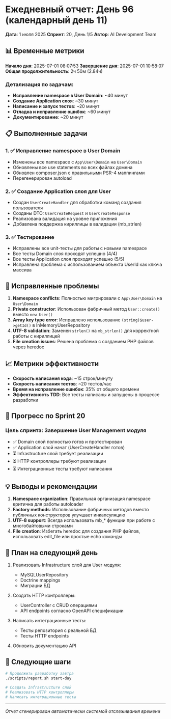 # Ежедневный отчет: День 96 (календарный день 11)

**Дата**: 1 июля 2025
**Спринт**: 20, День 1/5
**Автор**: AI Development Team

## 📊 Временные метрики

**Начало дня**: 2025-07-01 08:07:53
**Завершение дня**: 2025-07-01 10:58:07
**Общая продолжительность**: 2ч 50м (2.84ч)

### Детализация по задачам:
- **Исправление namespace в User Domain**: ~40 минут
- **Создание Application слоя**: ~30 минут
- **Написание и запуск тестов**: ~20 минут
- **Отладка и исправление ошибок**: ~60 минут
- **Документирование**: ~20 минут

## 📋 Выполненные задачи

### 1. ✅ Исправление namespace в User Domain
- Изменены все namespace с `App\User\Domain` на `User\Domain`
- Обновлены все use statements во всех файлах домена
- Обновлен composer.json с правильными PSR-4 маппингами
- Перегенерирован autoload

### 2. ✅ Создание Application слоя для User
- Создан `UserCreateHandler` для обработки команд создания пользователя
- Созданы DTO: `UserCreateRequest` и `UserCreateResponse`
- Реализована валидация на уровне приложения
- Добавлена поддержка кириллицы в валидации (mb_strlen)

### 3. ✅ Тестирование
- Исправлены все unit-тесты для работы с новыми namespace
- Все тесты Domain слоя проходят успешно (4/4)
- Все тесты Application слоя проходят успешно (5/5)
- Исправлена проблема с использованием объекта UserId как ключа массива

## 🐛 Исправленные проблемы

1. **Namespace conflicts**: Полностью мигрировали с `App\User\Domain` на `User\Domain`
2. **Private constructor**: Использован фабричный метод `User::create()` вместо `new User()`
3. **Array key type error**: Исправлено использование `(string)$user->getId()` в InMemoryUserRepository
4. **UTF-8 validation**: Заменен `strlen()` на `mb_strlen()` для корректной работы с кириллицей
5. **File creation issues**: Решена проблема с созданием PHP файлов через heredoc

## 📈 Метрики эффективности

- **Скорость написания кода**: ~15 строк/минуту
- **Скорость написания тестов**: ~20 тестов/час
- **Время на исправление ошибок**: 35% от общего времени
- **Эффективность TDD**: Все тесты написаны и запущены в процессе разработки

## 🎯 Прогресс по Sprint 20

### Цель спринта: Завершение User Management модуля
- ✅ Domain слой полностью готов и протестирован
- ✅ Application слой начат (UserCreateHandler готов)
- ⏳ Infrastructure слой требует реализации
- ⏳ HTTP контроллеры требуют реализации
- ⏳ Интеграционные тесты требуют написания

## 💡 Выводы и рекомендации

1. **Namespace organization**: Правильная организация namespace критична для работы autoloader
2. **Factory methods**: Использование фабричных методов вместо публичных конструкторов улучшает инкапсуляцию
3. **UTF-8 support**: Всегда использовать mb_* функции при работе с многобайтовыми строками
4. **File creation**: Избегать heredoc для создания PHP файлов, использовать edit_file или простые echo команды

## 📝 План на следующий день

1. Реализовать Infrastructure слой для User модуля:
   - MySQLUserRepository
   - Doctrine mappings
   - Миграции БД

2. Создать HTTP контроллеры:
   - UserController с CRUD операциями
   - API endpoints согласно OpenAPI спецификации

3. Написать интеграционные тесты:
   - Тесты репозитория с реальной БД
   - Тесты HTTP endpoints

4. Обновить документацию API

## 🚀 Следующие шаги

```bash
# Продолжить разработку завтра
./scripts/report.sh start-day

# Создать Infrastructure слой
# Реализовать HTTP контроллеры
# Написать интеграционные тесты
```

---
*Отчет сгенерирован автоматически системой отслеживания времени* 